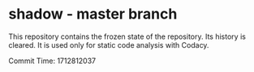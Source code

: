 # shadow - master branch

This repository contains the frozen state of the repository.
Its history is cleared. It is used only for static code
analysis with Codacy.

Commit Time: 1712812037